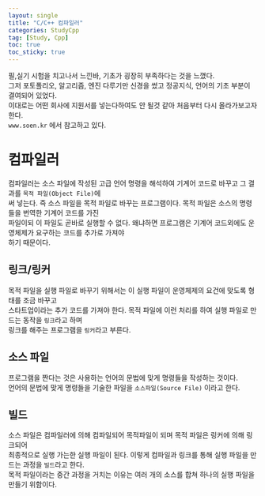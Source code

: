 ```yaml
---
layout: single
title: "C/C++ 컴파일러"
categories: StudyCpp
tag: [Study, Cpp]
toc: true
toc_sticky: true
---
```


필,실기 시험을 치고나서 느낀바, 기초가 굉장히 부족하다는 것을 느꼈다.  
그저 포토폴리오, 알고리즘, 엔진 다루기만 신경을 썼고 정공지식, 언어의 기초 부분이 결여되어 있었다.  
이대로는 어떤 회사에 지원서를 넣는다하여도 안 될것 같아 처음부터 다시 올라가보고자 한다.  
`www.soen.kr` 에서 참고하고 있다.  

# 컴파일러

컴파일러는 소스 파일에 작성된 고급 언어 명령을 해석하여 기계어 코드로 바꾸고 그 결과를 `목적 파일(Object File)`에  
써 넣는다. 즉 소스 파일을 목적 파일로 바꾸는 프로그램이다. 목적 파일은 소스의 명령들을 번역한 기계어 코드를 가진  
파일이되 이 파일도 곧바로 실행할 수 없다. 왜냐하면 프로그램은 기계어 코드외에도 운영체제가 요구하는 코드를 추가로 가져야  
하기 때문이다.  

## 링크/링커
목적 파일을 실행 파일로 바꾸기 위해서는 이 실행 파일이 운영체제의 요건에 맞도록 형태를 조금 바꾸고  
스타트업이라는 추가 코드를 가져야 한다. 목적 파일에 이런 처리를 하여 실행 파일로 만드는 동작을 `링크`라고 하며  
링크를 해주는 프로그램을 `링커`라고 부른다.

## 소스 파일
프로그램을 짠다는 것은 사용하는 언어의 문법에 맞게 명령들을 작성하는 것이다.  
언어의 문법에 맞게 명령들을 기술한 파일을 `소스파일(Source File)` 이라고 한다.  

## 빌드
소스 파일은 컴파일러에 의해 컴파일되어 목적파일이 되며 목적 파일은 링커에 의해 링크되어   
최종적으로 실행 가는한 실행 파일이 된다. 이렇게 컴파일과 링크를 통해 실행 파일을 만드는 과정을 `빌드`라고 한다.  
목적 파일이라는 중간 과정을 거치는 이유는 여러 개의 소스를 합쳐 하나의 실행 파일을 만들기 위함이다.

